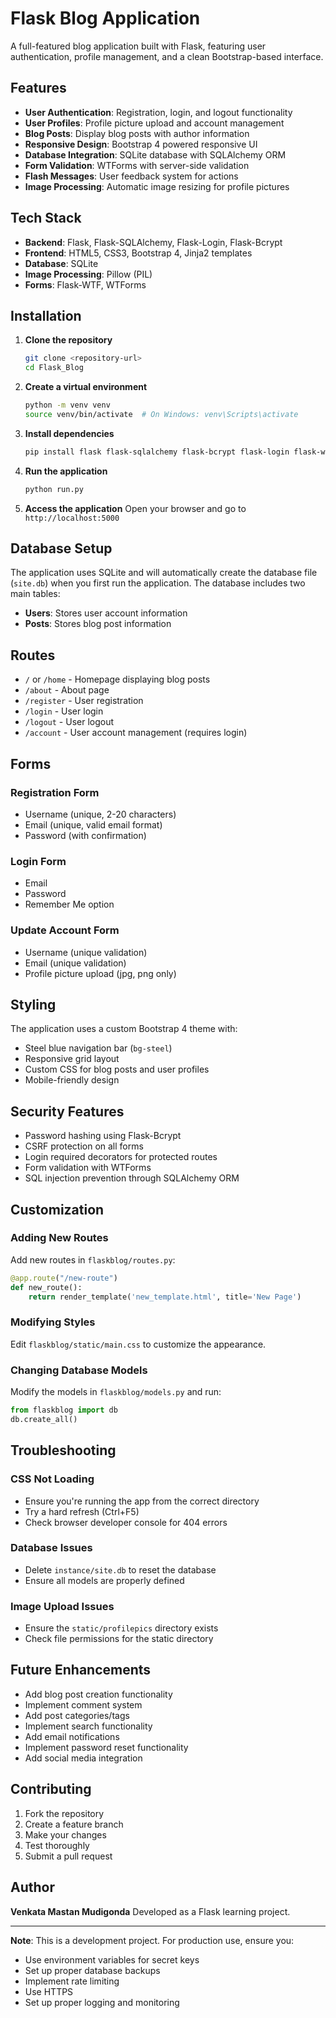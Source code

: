 # Flask Blog Application

A full-featured blog application built with Flask, featuring user authentication, profile management, and a clean Bootstrap-based interface.

## Features

- **User Authentication**: Registration, login, and logout functionality
- **User Profiles**: Profile picture upload and account management
- **Blog Posts**: Display blog posts with author information
- **Responsive Design**: Bootstrap 4 powered responsive UI
- **Database Integration**: SQLite database with SQLAlchemy ORM
- **Form Validation**: WTForms with server-side validation
- **Flash Messages**: User feedback system for actions
- **Image Processing**: Automatic image resizing for profile pictures

## Tech Stack

- **Backend**: Flask, Flask-SQLAlchemy, Flask-Login, Flask-Bcrypt
- **Frontend**: HTML5, CSS3, Bootstrap 4, Jinja2 templates
- **Database**: SQLite
- **Image Processing**: Pillow (PIL)
- **Forms**: Flask-WTF, WTForms

## Installation

1. **Clone the repository**
   ```bash
   git clone <repository-url>
   cd Flask_Blog
   ```

2. **Create a virtual environment**
   ```bash
   python -m venv venv
   source venv/bin/activate  # On Windows: venv\Scripts\activate
   ```

3. **Install dependencies**
   ```bash
   pip install flask flask-sqlalchemy flask-bcrypt flask-login flask-wtf pillow
   ```

4. **Run the application**
   ```bash
   python run.py
   ```

5. **Access the application**
   Open your browser and go to `http://localhost:5000`

## Database Setup

The application uses SQLite and will automatically create the database file (`site.db`) when you first run the application. The database includes two main tables:

- **Users**: Stores user account information
- **Posts**: Stores blog post information

## Routes

- `/` or `/home` - Homepage displaying blog posts
- `/about` - About page
- `/register` - User registration
- `/login` - User login
- `/logout` - User logout
- `/account` - User account management (requires login)

## Forms

### Registration Form
- Username (unique, 2-20 characters)
- Email (unique, valid email format)
- Password (with confirmation)

### Login Form
- Email
- Password
- Remember Me option

### Update Account Form
- Username (unique validation)
- Email (unique validation)
- Profile picture upload (jpg, png only)

## Styling

The application uses a custom Bootstrap 4 theme with:
- Steel blue navigation bar (`bg-steel`)
- Responsive grid layout
- Custom CSS for blog posts and user profiles
- Mobile-friendly design

## Security Features

- Password hashing using Flask-Bcrypt
- CSRF protection on all forms
- Login required decorators for protected routes
- Form validation with WTForms
- SQL injection prevention through SQLAlchemy ORM

## Customization

### Adding New Routes
Add new routes in `flaskblog/routes.py`:
```python
@app.route("/new-route")
def new_route():
    return render_template('new_template.html', title='New Page')
```

### Modifying Styles
Edit `flaskblog/static/main.css` to customize the appearance.

### Changing Database Models
Modify the models in `flaskblog/models.py` and run:
```python
from flaskblog import db
db.create_all()
```

## Troubleshooting

### CSS Not Loading
- Ensure you're running the app from the correct directory
- Try a hard refresh (Ctrl+F5)
- Check browser developer console for 404 errors

### Database Issues
- Delete `instance/site.db` to reset the database
- Ensure all models are properly defined

### Image Upload Issues
- Ensure the `static/profilepics` directory exists
- Check file permissions for the static directory

## Future Enhancements

- Add blog post creation functionality
- Implement comment system
- Add post categories/tags
- Implement search functionality
- Add email notifications
- Implement password reset functionality
- Add social media integration

## Contributing

1. Fork the repository
2. Create a feature branch
3. Make your changes
4. Test thoroughly
5. Submit a pull request

<!-- ## License

This project is open source and available under the MIT License. -->

## Author
**Venkata Mastan Mudigonda**
Developed as a Flask learning project.

---

**Note**: This is a development project. For production use, ensure you:
- Use environment variables for secret keys
- Set up proper database backups
- Implement rate limiting
- Use HTTPS
- Set up proper logging and monitoring